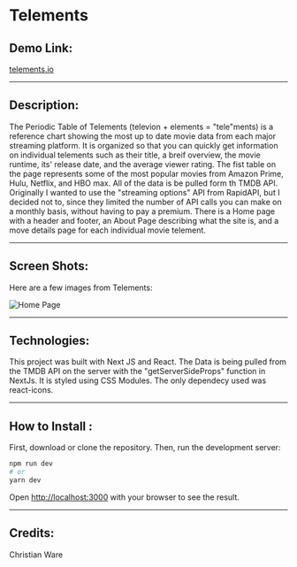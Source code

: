 # Telements

## Demo Link:

[telements.io](telements.io)

---

## Description:

The Periodic Table of Telements (televion + elements = "tele"ments) is a reference chart showing the most up to date movie data from each major streaming platform. It is organized so that you can quickly get information on individual telements such as their title, a breif overview, the movie runtime, its' release date, and the average viewer rating. The fist table on the page represents some of the most popular movies from Amazon Prime, Hulu, Netflix, and HBO max. All of the data is be pulled form th TMDB API. Originally I wanted to use the "streaming options" API from RapidAPI, but I decided not to, since they limited the number of API calls you can make on a monthly basis, without having to pay a premium. There is a Home page with a header and footer, an About Page describing what the site is, and a move details page for each individual movie telement.

---

## Screen Shots:

Here are a few images from Telements:

![Home Page](https://telements.co/images/img1.png)

---

## Technologies:

This project was built with Next JS and React. The Data is being pulled from the TMDB API on the server with the "getServerSideProps" function in NextJs. It is styled using CSS Modules. The only dependecy used was react-icons.

---

## How to Install :

First, download or clone the repository. Then, run the development server:

```bash
npm run dev
# or
yarn dev
```

Open [http://localhost:3000](http://localhost:3000) with your browser to see the result.

---

## Credits:

Christian Ware
